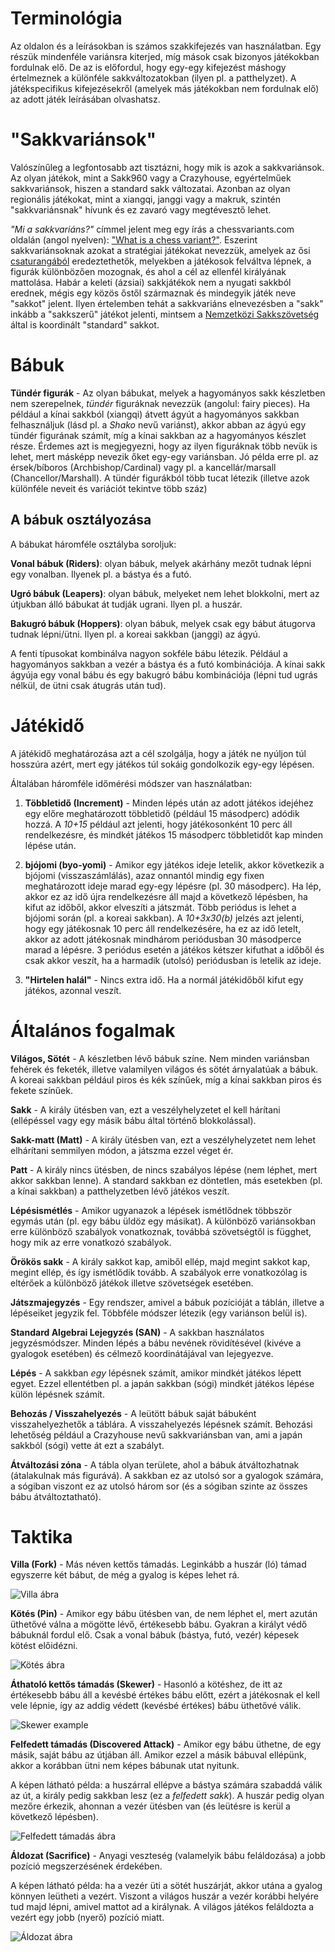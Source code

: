# Terminológia

Az oldalon és a leírásokban is számos szakkifejezés van használatban. Egy részük mindenféle variánsra kiterjed, míg mások csak bizonyos játékokban fordulnak elő. De az is előfordul, hogy egy-egy kifejezést máshogy értelmeznek a különféle sakkváltozatokban (ilyen pl. a patthelyzet). A játékspecifikus kifejezésekről (amelyek más játékokban nem fordulnak elő) az adott játék leírásában olvashatsz.

# "Sakkvariánsok"

Valószínűleg a legfontosabb azt tisztázni, hogy mik is azok a sakkvariánsok. Az olyan játékok, mint a Sakk960 vagy a Crazyhouse, egyértelműek sakkvariánsok, hiszen a standard sakk változatai. Azonban az olyan regionális játékokat, mint a xiangqi, janggi vagy a makruk, szintén "sakkvariánsnak" hívunk és ez zavaró vagy megtévesztő lehet.

*"Mi a sakkvariáns?"* címmel jelent meg egy írás a chessvariants.com oldalán (angol nyelven): ["What is a chess variant?"](https://www.chessvariants.com/what.html). Eszerint sakkvariánsoknak azokat a stratégiai játékokat nevezzük, amelyek az ősi [csaturangából](https://hu.wikipedia.org/wiki/Csaturanga) eredeztethetők, melyekben a játékosok felváltva lépnek, a figurák különbözően mozognak, és ahol a cél az ellenfél királyának mattolása. Habár a keleti (ázsiai) sakkjátékok nem a nyugati sakkból erednek, mégis egy közös őstől származnak és mindegyik játék neve "sakkot" jelent. Ilyen értelemben tehát a sakkvariáns elnevezésben a "sakk" inkább a "sakkszerű" játékot jelenti, mintsem a [Nemzetközi Sakkszövetség](https://hu.wikipedia.org/wiki/Nemzetk%C3%B6zi_Sakksz%C3%B6vets%C3%A9g) által is koordinált "standard" sakkot. 

# Bábuk

**Tündér figurák** - Az olyan bábukat, melyek a hagyományos sakk készletben nem szerepelnek, *tündér* figuráknak nevezzük (angolul: fairy pieces). Ha például a kínai sakkból (xiangqi) átvett ágyút a hagyományos sakkban felhasználjuk (lásd pl. a *Shako* nevű variánst), akkor abban az ágyú egy tündér figurának számít, míg a kínai sakkban az a hagyományos készlet része. Érdemes azt is megjegyezni, hogy az ilyen figuráknak több nevük is lehet, mert másképp nevezik őket egy-egy variánsban. Jó példa erre pl. az érsek/bíboros (Archbishop/Cardinal) vagy pl. a kancellár/marsall (Chancellor/Marshall). A tündér figurákból több tucat létezik (illetve azok különféle neveit és variációt tekintve több száz)

## A bábuk osztályozása

A bábukat háromféle osztályba soroljuk:

**Vonal bábuk (Riders)**: olyan bábuk, melyek akárhány mezőt tudnak lépni egy vonalban. Ilyenek pl. a bástya és a futó.

**Ugró bábuk (Leapers)**: olyan bábuk, melyeket nem lehet blokkolni, mert az útjukban álló bábukat át tudják ugrani. Ilyen pl. a huszár.

**Bakugró bábuk (Hoppers)**: olyan bábuk, melyek csak egy bábut átugorva tudnak lépni/ütni. Ilyen pl. a koreai sakkban (janggi) az ágyú.

A fenti típusokat kombinálva nagyon sokféle bábu létezik. Például a hagyományos sakkban a vezér a bástya és a futó kombinációja. A kínai sakk ágyúja egy vonal bábu és egy bakugró bábu kombinációja (lépni tud ugrás nélkül, de ütni csak átugrás után tud).

# Játékidő

A játékidő meghatározása azt a cél szolgálja, hogy a játék ne nyúljon túl hosszúra azért, mert egy játékos túl sokáig gondolkozik egy-egy lépésen.

Általában háromféle időmérési módszer van használatban:

1. **Többletidő (Increment)** - Minden lépés után az adott játékos idejéhez egy előre meghatározott többletidő (például 15 másodperc) adódik hozzá. A *10+15* például azt jelenti, hogy játékosonként 10 perc áll rendelkezésre, és mindkét játékos 15 másodperc többletidőt kap minden lépése után.

2. **bjójomi (byo-yomi)** - Amikor egy játékos ideje letelik, akkor következik a bjójomi (visszaszámlálás), azaz onnantól mindig egy fixen meghatározott ideje marad egy-egy lépésre (pl. 30 másodperc). Ha lép, akkor ez az idő újra rendelkezésre áll majd a következő lépésben, ha kifut az időből, akkor elveszíti a játszmát. Több periódus is lehet a bjójomi során (pl. a koreai sakkban). A *10+3x30(b)* jelzés azt jelenti, hogy egy játékosnak 10 perc áll rendelkezésére, ha ez az idő letelt, akkor az adott játékosnak mindhárom periódusban 30 másodperce marad a lépésre. 3 periódus esetén a játékos kétszer kifuthat a időből és csak akkor veszít, ha a harmadik (utolsó) periódusban is letelik az ideje.

3. **"Hirtelen halál"** - Nincs extra idő. Ha a normál játékidőből kifut egy játékos, azonnal veszít.

# Általános fogalmak

**Világos, Sötét** - A készletben lévő bábuk színe. Nem minden variánsban fehérek és feketék, illetve valamilyen világos és sötét árnyalatúak a bábuk. A koreai sakkban például piros és kék színűek, míg a kínai sakkban piros és fekete színűek.

**Sakk** - A király ütésben van, ezt a veszélyhelyzetet el kell hárítani (ellépéssel vagy egy másik bábu által történő blokkolással).

**Sakk-matt (Matt)** - A király ütésben van, ezt a veszélyhelyzetet nem lehet elhárítani semmilyen módon, a játszma ezzel véget ér.

**Patt** - A király nincs ütésben, de nincs szabályos lépése (nem léphet, mert akkor sakkban lenne). A standard sakkban ez döntetlen, más esetekben (pl. a kínai sakkban) a patthelyzetben lévő játékos veszít.

**Lépésismétlés** - Amikor ugyanazok a lépések ismétlődnek többször egymás után (pl. egy bábu üldöz egy másikat). A különböző variánsokban erre különböző szabályok vonatkoznak, továbbá szövetségtől is függhet, hogy mik az erre vonatkozó szabályok.

**Örökös sakk** - A király sakkot kap, amiből ellép, majd megint sakkot kap, megint ellép, és így ismétlődik tovább. A szabályok erre vonatkozólag is eltérőek a különböző játékok illetve szövetségek esetében.

**Játszmajegyzés** - Egy rendszer, amivel a bábuk pozícióját a táblán, illetve a lépéseiket jegyzik fel. Többféle módszer létezik (egy variánson belül is).

**Standard Algebrai Lejegyzés (SAN)** - A sakkban használatos jegyzésmódszer. Minden lépés a bábu nevének rövidítésével (kivéve a gyalogok esetében) és célmező koordinátájával van lejegyezve. 

**Lépés** - A sakkban *egy* lépésnek számít, amikor mindkét játékos lépett egyet. Ezzel ellentétben pl. a japán sakkban (sógi) mindkét játékos lépése külön lépésnek számít.

**Behozás / Visszahelyezés** - A leütött bábuk saját bábuként visszahelyezhetők a táblára. A visszahelyezés lépésnek számít. Behozási lehetőség például a Crazyhouse nevű sakkvariánsban van, ami a japán sakkból (sógi) vette át ezt a szabályt.

**Átváltozási zóna** - A tábla olyan területe, ahol a bábuk átváltozhatnak (átalakulnak más figurává). A sakkban ez az utolsó sor a gyalogok számára, a sógiban viszont ez az utolsó három sor (és a sógiban szinte az összes bábu átváltoztatható).

# Taktika

**Villa (Fork)** - Más néven kettős támadás. Leginkább a huszár (ló) támad egyszerre két bábut, de még a gyalog is képes lehet rá.

![Villa ábra](https://github.com/gbtami/pychess-variants/blob/master/static/images/CVariantsGuide/Fork.png)

**Kötés (Pin)** - Amikor egy bábu ütésben van, de nem léphet el, mert azután üthetővé válna a mögötte lévő, értékesebb bábu. Gyakran a királyt védő bábuknál fordul elő. Csak a vonal bábuk (bástya, futó, vezér) képesek kötést előidézni.

![Kötés ábra](https://github.com/gbtami/pychess-variants/blob/master/static/images/CVariantsGuide/Pin.png)

**Áthatoló kettős támadás (Skewer)** - Hasonló a kötéshez, de itt az értékesebb bábu áll a kevésbé értékes bábu előtt, ezért a játékosnak el kell vele lépnie, így az addig védett (kevésbé értékes) bábu üthetővé válik.

![Skewer example](https://github.com/gbtami/pychess-variants/blob/master/static/images/CVariantsGuide/Skewer.png)

**Felfedett támadás (Discovered Attack)** - Amikor egy bábu üthetne, de egy másik, saját bábu az útjában áll. Amikor ezzel a másik bábuval ellépünk, akkor a korábban ütni nem képes bábunak utat nyitunk. 

A képen látható példa: a huszárral ellépve a bástya számára szabaddá válik az út, a király pedig sakkban lesz (ez a *felfedett sakk*). A huszár pedig olyan mezőre érkezik, ahonnan a vezér ütésben van (és leütésre is kerül a következő lépésben).

![Felfedett támadás ábra](https://github.com/gbtami/pychess-variants/blob/master/static/images/CVariantsGuide/Discovery.png)

**Áldozat (Sacrifice)** - Anyagi veszteség (valamelyik bábu feláldozása) a jobb pozíció megszerzésének érdekében.

A képen látható példa: ha a vezér üti a sötét huszárját, akkor utána a gyalog könnyen leütheti a vezért. Viszont a világos huszár a vezér korábbi helyére tud majd lépni, amivel mattot ad a királynak. A világos játékos feláldozta a vezért egy jobb (nyerő) pozíció miatt.

![Áldozat ábra](https://github.com/gbtami/pychess-variants/blob/master/static/images/CVariantsGuide/Sacrifice.png)
